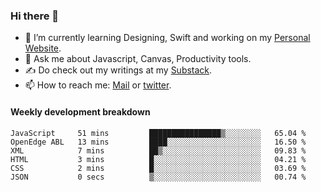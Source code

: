### Hi there 👋

- 🌱 I’m currently learning Designing, Swift and working on my [Personal Website](https://kvaishak.com/).
- 💬 Ask me about Javascript, Canvas,  Productivity tools. 
- :writing_hand: Do check out my writings at my [Substack](https://kvaishak.substack.com/).
- 📫 How to reach me: [Mail](mailto:vaishak.kaippanchery@gmail.com) or [twitter](https://twitter.com/kvaishack).


#### Weekly development breakdown

<!--START_SECTION:waka-->

```text
JavaScript     51 mins         ████████████████▒░░░░░░░░   65.04 %
OpenEdge ABL   13 mins         ████░░░░░░░░░░░░░░░░░░░░░   16.50 %
XML            7 mins          ██▒░░░░░░░░░░░░░░░░░░░░░░   09.83 %
HTML           3 mins          █░░░░░░░░░░░░░░░░░░░░░░░░   04.21 %
CSS            2 mins          █░░░░░░░░░░░░░░░░░░░░░░░░   03.69 %
JSON           0 secs          ▒░░░░░░░░░░░░░░░░░░░░░░░░   00.74 %
```

<!--END_SECTION:waka-->
